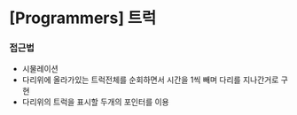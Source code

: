 # [Programmers] 트럭

### 접근법

- 시물레이션
- 다리위에 올라가있는 트럭전체를 순회하면서 시간을 1씩 빼며 다리를 지나간거로 구현
- 다리위의 트럭을 표시할 두개의 포인터를 이용